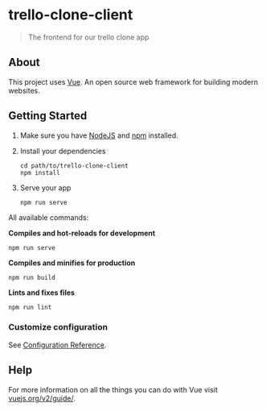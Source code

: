 # trello-clone-client

> The frontend for our trello clone app

## About

This project uses [Vue](http://vuejs.org). An open source web framework for building modern websites.


## Getting Started

1. Make sure you have [NodeJS](https://nodejs.org/) and [npm](https://www.npmjs.com/) installed.
2. Install your dependencies

    ```
    cd path/to/trello-clone-client
    npm install
    ```
3. Serve your app

    ```
    npm run serve
    ```

All available commands:

**Compiles and hot-reloads for development**
```
npm run serve
```

**Compiles and minifies for production**
```
npm run build
```

**Lints and fixes files**
```
npm run lint
```

### Customize configuration
See [Configuration Reference](https://cli.vuejs.org/config/).

## Help

For more information on all the things you can do with Vue visit [vuejs.org/v2/guide/](https://vuejs.org/v2/guide/).
